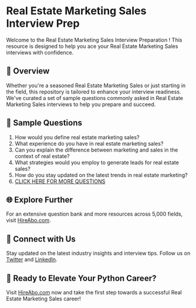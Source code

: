 # Real Estate Marketing Sales Interview Prep

Welcome to the Real Estate Marketing Sales Interview Preparation ! This resource is designed to help you ace your Real Estate Marketing Sales interviews with confidence.

## 🚀 Overview

Whether you're a seasoned Real Estate Marketing Sales or just starting in the field, this repository is tailored to enhance your interview readiness. We've curated a set of sample questions commonly asked in Real Estate Marketing Sales interviews to help you prepare and succeed.

## 📝 Sample Questions

1. How would you define real estate marketing sales?
2. What experience do you have in real estate marketing sales?
3. Can you explain the difference between marketing and sales in the context of real estate?
4. What strategies would you employ to generate leads for real estate sales?
5. How do you stay updated on the latest trends in real estate marketing?
6. [CLICK HERE FOR MORE QUESTIONS](https://hireabo.com/job/21_0_21/Real%20Estate%20Marketing%20Sales)

## 🌐 Explore Further

For an extensive question bank and more resources across 5,000 fields, visit [HireAbo.com](https://www.hireabo.com).

## 📱 Connect with Us

Stay updated on the latest industry insights and interview tips. Follow us on [Twitter](https://twitter.com/hireabo) and [LinkedIn](https://www.linkedin.com/in/hire-abo-3609972a8/).

## 🚀 Ready to Elevate Your Python Career?

Visit [HireAbo.com](https://www.hireabo.com) now and take the first step towards a successful Real Estate Marketing Sales career!